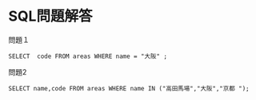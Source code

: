 # SQL問題解答
問題１

```
SELECT  code FROM areas WHERE name = "大阪" ;
```

問題2

```
SELECT name,code FROM areas WHERE name IN ("高田馬場","大阪","京都 ");
```

